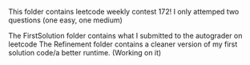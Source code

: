 This folder contains leetcode weekly contest 172!
I only attemped two questions (one easy, one medium)

The FirstSolution folder contains what I submitted to the autograder on leetcode
The Refinement folder contains a cleaner version of my first solution code/a better runtime. (Working on it)
